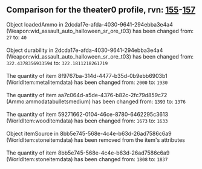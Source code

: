 ## Comparison for the theater0 profile, rvn: [155](https://github.com/PRO100KatYT/FortniteProfileRevisions/tree/main/profiles/theater0/155%20theater0.json)-[157](https://github.com/PRO100KatYT/FortniteProfileRevisions/tree/main/profiles/theater0/157%20theater0.json)

Object loadedAmmo in 2dcda17e-afda-4030-9641-294ebba3e4a4 (Weapon:wid_assault_auto_halloween_sr_ore_t03) has been changed from: `27` to: `40`
<br><br>
Object durability in 2dcda17e-afda-4030-9641-294ebba3e4a4 (Weapon:wid_assault_auto_halloween_sr_ore_t03) has been changed from: `322.4378356933594` to: `322.1811218261719`
<br><br>
The quantity of item 8f9767ba-314d-4477-b35d-0b9ebb6903b1 (WorldItem:metalitemdata) has been changed from: `2000` to: `1930`
<br><br>
The quantity of item aa7c064d-a5de-4376-b82c-2fc79d859c72 (Ammo:ammodatabulletsmedium) has been changed from: `1393` to: `1376`
<br><br>
The quantity of item 59271662-0104-46ce-8780-6462295c3613 (WorldItem:wooditemdata) has been changed from: `1673` to: `1633`
<br><br>
Object itemSource in 8bb5e745-568e-4c4e-b63d-26ad7586c6a9 (WorldItem:stoneitemdata) has been removed from the item's attributes
<br><br>
The quantity of item 8bb5e745-568e-4c4e-b63d-26ad7586c6a9 (WorldItem:stoneitemdata) has been changed from: `1808` to: `1837`
<br><br>
